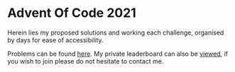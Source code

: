 # Advent Of Code 2021

Herein lies my proposed solutions and working each challenge, organised by days for ease of accessibility.

Problems can be found [here](https://adventofcode.com/2021). My private leaderboard can also be [viewed](https://adventofcode.com/2021/leaderboard/private/view/1500263), if you wish to join please do not hesitate to contact me.